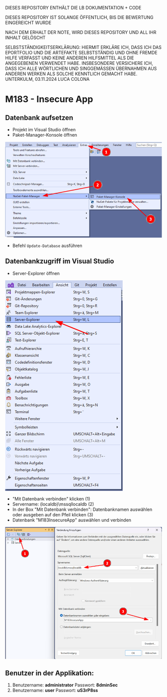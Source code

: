 DIESES REPOSITORY ENTHÄLT DIE LB DOKUMENTATION + CODE

DIESES REPOSITORY IST SOLANGE ÖFFENTLICH, BIS DIE BEWERTUNG EINGEREICHT WURDE

NACH DEM ERHALT DER NOTE, WIRD DIESES REPOSITORY UND ALL IHR INHALT GELÖSCHT

SELBSTSTÄNDIGKEITSERKLÄRUNG: HIERMIT ERKLÄRE ICH, DASS ICH DAS EPORTFOLIO UND DIE ARTEFAKTE SELBSTSTÄNDIG UND OHNE FREMDE HILFE VERFASST UND KEINE ANDEREN HILFSMITTEL ALS DIE ANGEGEBENEN VERWENDET HABE. INSBESONDERE VERSICHERE ICH, DASS ICH ALLE WÖRTLICHEN UND SINGGEMÄSSEN ÜBERNAHMEN AUS ANDEREN WERKEN ALS SOLCHE KENNTLICH GEMACHT HABE. UNTERKULM, 03.11.2024 LUCA COLONA


# M183 - Insecure App

## Datenbank aufsetzen
- Projekt im Visual Studio öffnen
- Paket-Manager-Konsole öffnen

![Screenshot: Paket-Manager-Konsole öffnen](/img/paket-manager-konsole.png?raw=true "Screenshot: Paket-Manager-Konsole öffnen")  

- Befehl `Update-Database` ausführen

## Datenbankzugriff im Visual Studio
- Server-Explorer öffnen

![Screenshot: Server-Explorer öffnen](/img/server-explorer.png?raw=true "Screenshot: Server-Explorer öffnen")

- "Mit Datenbank verbinden" klicken (1)
- Servername: (localdb)\mssqllocaldb (2)
- In der Box "Mit Datenbank verbinden": Datenbanknamen auswählen oder ausgeben auf den Pfeil klicken (3)
- Datenbank "M183InsecureApp" auswählen und verbinden

![Screenshot: Datenbankvrbindung hinzufügen](/img/datenbank-verbindung-hinzufuegen.png?raw=true "Screenshot: Datenbankvrbindung hinzufügen")

## Benutzer in der Applikation:
1. Benutzername: **administrator** Passwort: **8dminSec**
2. Benutzername: **user** Passwort: **uS3rP8ss**